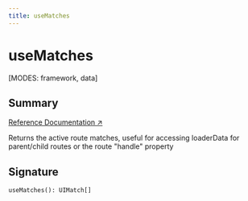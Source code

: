 ```yaml
---
title: useMatches
---
```


# useMatches

[MODES: framework, data]

## Summary

[Reference Documentation ↗](https://api.reactrouter.com/v7/functions/react_router.useMatches.html)

Returns the active route matches, useful for accessing loaderData for
parent/child routes or the route "handle" property

## Signature

```tsx
useMatches(): UIMatch[] 
```

